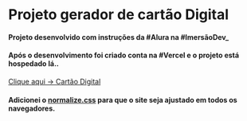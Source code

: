 # Projeto gerador de cartão Digital


#### Projeto desenvolvido com instruções da #Alura na #ImersãoDev_


#### Após o desenvolvimento foi criado conta na #Vercel e o projeto está hospedado lá.. 
[Clique aqui -> Cartão Digital](https://cartao-digital-sigma.vercel.app/)

#### Adicionei o [normalize.css](github.com/necolas/normalize.css ) para que o site seja ajustado em todos os navegadores.
